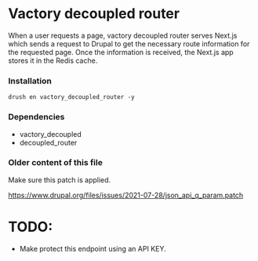 # Vactory decoupled router
When a user requests a page, vactory decoupled router serves Next.js which sends
a request to Drupal to get the necessary route information for the requested
page. Once the information is received, the Next.js app stores it in the Redis 
cache.

### Installation
`drush en vactory_decoupled_router -y`

### Dependencies
- vactory_decoupled
- decoupled_router

### Older content of this file
Make sure this patch is applied.

https://www.drupal.org/files/issues/2021-07-28/json_api_q_param.patch

# TODO:

- Make protect this endpoint using an API KEY.